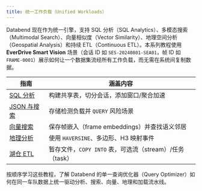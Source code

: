 ```yaml
---
title: 统一工作负载（Unified Workloads）
---
```


Databend 现在作为统一引擎，支持 SQL 分析（SQL Analytics）、多模态搜索（Multimodal Search）、向量相似度（Vector Similarity）、地理空间分析（Geospatial Analysis）和持续 ETL（Continuous ETL）。本系列教程使用 **EverDrive Smart Vision** 场景（会话 ID 如 `SES-20240801-SEA01`，帧 ID 如 `FRAME-0001`）展示如何让一个数据集流经所有工作负载，而无需在系统间复制数据。

| 指南 | 涵盖内容 |
|-------|----------------|
| [SQL 分析](./00-sql-analytics.md) | 构建共享表，切分会话，添加窗口/聚合加速 |
| [JSON 与搜索](./01-json-search.md) | 存储检测负载并 `QUERY` 风险场景 |
| [向量搜索](./02-vector-db.md) | 保存帧嵌入（frame embeddings）并查找语义邻居 |
| [地理分析](./03-geo-analytics.md) | 使用 `HAVERSINE`、多边形、H3 映射事件 |
| [湖仓 ETL](./04-lakehouse-etl.md) | 暂存文件，`COPY INTO` 表，可选流（stream）/任务（task） |

按顺序学习这些教程，了解 Databend 的单一查询优化器（Query Optimizer）如何在同一车队数据上统一驱动分析、搜索、向量、地理和加载流水线。